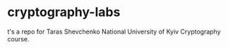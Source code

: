 # cryptography-labs
t's a repo for Taras Shevchenko National University of Kyiv Cryptography course.
